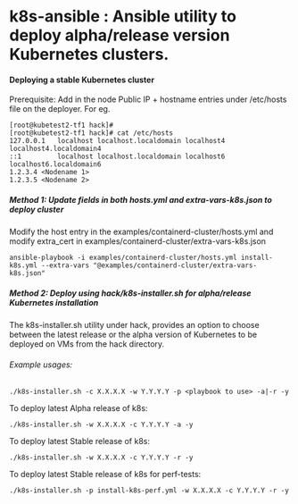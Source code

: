 # k8s-ansible : Ansible utility to deploy alpha/release version Kubernetes clusters.

#### Deploying a stable Kubernetes cluster
Prerequisite:
Add in the node Public IP + hostname entries under /etc/hosts file on the deployer.
For eg.

```
[root@kubetest2-tf1 hack]#
[root@kubetest2-tf1 hack]# cat /etc/hosts
127.0.0.1   localhost localhost.localdomain localhost4 localhost4.localdomain4
::1         localhost localhost.localdomain localhost6 localhost6.localdomain6
1.2.3.4 <Nodename 1>
1.2.3.5 <Nodename 2>
```

##### Method 1: Update fields in both hosts.yml and extra-vars-k8s.json to deploy cluster

Modify the host entry in the examples/containerd-cluster/hosts.yml and modify extra_cert in examples/containerd-cluster/extra-vars-k8s.json
```shell script
ansible-playbook -i examples/containerd-cluster/hosts.yml install-k8s.yml --extra-vars "@examples/containerd-cluster/extra-vars-k8s.json"
```

##### Method 2: Deploy using hack/k8s-installer.sh for alpha/release Kubernetes installation
The k8s-installer.sh utility under hack, provides an option to choose between the latest release or the alpha version of Kubernetes to be deployed on VMs from the hack directory.
###### Example usages:
```shell
./k8s-installer.sh -c X.X.X.X -w Y.Y.Y.Y -p <playbook to use> -a|-r -y
```
To deploy latest Alpha release of k8s:
```shell
./k8s-installer.sh -w X.X.X.X -c Y.Y.Y.Y -a -y
```
To deploy latest Stable release of k8s:
```shell
./k8s-installer.sh -w X.X.X.X -c Y.Y.Y.Y -r -y
```
To deploy latest Stable release of k8s for perf-tests:
```shell
./k8s-installer.sh -p install-k8s-perf.yml -w X.X.X.X -c Y.Y.Y.Y -r -y
```

